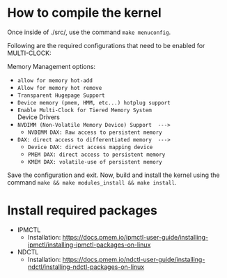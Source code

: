 # How to compile the kernel

Once inside of ./src/, use the command `make menuconfig`.

Following are the required configurations that need to be enabled for MULTI-CLOCK:

Memory Management options:
  - `allow for memory hot-add`
  - `Allow for memory hot remove`
  - `Transparent Hugepage Support`
  - `Device memory (pmem, HMM, etc...) hotplug support`
  - `Enable Multi-Clock for Tiered Memory System` <br />
Device Drivers
  - `NVDIMM (Non-Volatile Memory Device) Support  --->`
    - `NVDIMM DAX: Raw access to persistent memory`
  - `DAX: direct access to differentiated memory  --->`
    - `Device DAX: direct access mapping device`
    - `PMEM DAX: direct access to persistent memory`
    - `KMEM DAX: volatile-use of persistent memory`

Save the configuration and exit. Now, build and install the kernel using the command `make && make modules_install && make install`.

# Install required packages

- IPMCTL 
  - Installation: https://docs.pmem.io/ipmctl-user-guide/installing-ipmctl/installing-ipmctl-packages-on-linux
- NDCTL
  - Installation: https://docs.pmem.io/ndctl-user-guide/installing-ndctl/installing-ndctl-packages-on-linux
